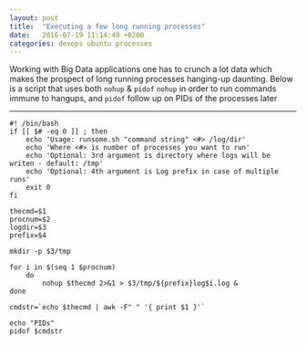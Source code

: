 ```yaml
---
layout: post
title:  "Executing a few long running processes"
date:   2016-07-19 11:14:49 +0200
categories: devops ubuntu processes
---
```



Working with Big Data applications one has to crunch a lot data which makes the prospect of long running processes hanging-up daunting.
Below is a script that uses both `nohup` & `pidof`
`nohup` in order to run commands immune to hangups, and `pidof` follow up on PIDs of the processes later

---

```
#! /bin/bash
if [[ $# -eq 0 ]] ; then
    echo 'Usage: runsome.sh "command string" <#> /log/dir'
    echo 'Where <#> is number of processes you want to run'
    echo 'Optional: 3rd argument is directory where logs will be writen - default: /tmp'
    echo 'Optional: 4th argument is Log prefix in case of multiple runs'
    exit 0
fi

thecmd=$1
procnum=$2
logdir=$3
prefix=$4

mkdir -p $3/tmp

for i in $(seq 1 $procnum)
    do
	    nohup $thecmd 2>&1 > $3/tmp/${prefix}log$i.log &
done

cmdstr=`echo $thecmd | awk -F" " '{ print $1 }'`

echo "PIDs"
pidof $cmdstr
```